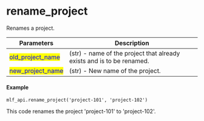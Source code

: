 # rename\_project

Renames a project.

| Parameters                                          | Description                                                           |
| --------------------------------------------------- | --------------------------------------------------------------------- |
| <mark style="color:blue;">old\_project\_name</mark> | (str) - name of the project that already exists and is to be renamed. |
| <mark style="color:blue;">new\_project\_name</mark> | (str) - New name of the project.                                      |

#### Example

```
mlf_api.rename_project('project-101', 'project-102')
```

This code renames the project 'project-101' to 'project-102'.
